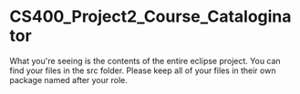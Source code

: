 # CS400_Project2_Course_Cataloginator

What you're seeing is the contents of the entire eclipse project.  You can find your files in the src folder.  Please keep all of your files in their own package named after your role.
